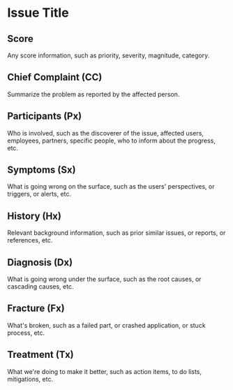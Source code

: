 # Issue Title

## Score

Any score information, such as priority, severity, magnitude, category.


## Chief Complaint (CC)

Summarize the problem as reported by the affected person.


## Participants (Px)

Who is involved, such as the discoverer of the issue, affected users, employees, partners, specific people, who to inform about the progress, etc.


## Symptoms (Sx)

What is going wrong on the surface, such as the users' perspectives, or triggers, or alerts, etc.


## History (Hx)

Relevant background information, such as prior similar issues, or reports, or references, etc.


## Diagnosis (Dx)

What is going wrong under the surface, such as the root causes, or cascading causes, etc. 


## Fracture (Fx)

What's broken, such as a failed part, or crashed application, or stuck process, etc. 
  

## Treatment (Tx)

What we're doing to make it better, such as action items, to do lists, mitigations, etc. 
